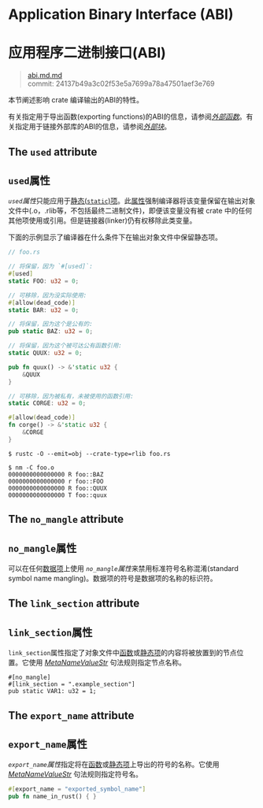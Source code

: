 # Application Binary Interface (ABI)
# 应用程序二进制接口(ABI)

>[abi.md.md](https://github.com/rust-lang/reference/blob/master/src/abi.md)\
>commit:  24137b49a3c02f53e5a7699a78a47501aef3e769

本节阐述影响 crate 编译输出的ABI的特性。

有关指定用于导出函数(exporting functions)的ABI的信息，请参阅[*外部函数*][extern functions]。有关指定用于链接外部库的ABI的信息，请参阅[*外部块*][external blocks]。

## The `used` attribute
## `used`属性

*`used`属性*只能应用于[静态(`static`)项][`static` items]。此[属性][attribute]强制编译器将该变量保留在输出对象文件中(.o，.rlib等，不包括最终二进制文件)，即便该变量没有被 crate 中的任何其他项使用或引用。但是链接器(linker)仍有权移除此类变量。

下面的示例显示了编译器在什么条件下在输出对象文件中保留静态项。

``` rust
// foo.rs

// 将保留，因为 `#[used]`:
#[used]
static FOO: u32 = 0;

// 可移除，因为没实际使用:
#[allow(dead_code)]
static BAR: u32 = 0;

// 将保留，因为这个是公有的:
pub static BAZ: u32 = 0;

// 将保留，因为这个被可达公有函数引用:
static QUUX: u32 = 0;

pub fn quux() -> &'static u32 {
    &QUUX
}

// 可移除，因为被私有，未被使用的函数引用:
static CORGE: u32 = 0;

#[allow(dead_code)]
fn corge() -> &'static u32 {
    &CORGE
}
```

``` console
$ rustc -O --emit=obj --crate-type=rlib foo.rs

$ nm -C foo.o
0000000000000000 R foo::BAZ
0000000000000000 r foo::FOO
0000000000000000 R foo::QUUX
0000000000000000 T foo::quux
```

## The `no_mangle` attribute
## `no_mangle`属性

可以在任何[数据项][item]上使用 *`no_mangle`属性*来禁用标准符号名称混淆(standard symbol name mangling)。数据项的符号是数据项的名称的标识符。

## The `link_section` attribute
## `link_section`属性

`link_section`属性指定了对象文件中[函数][function]或[静态项][static]的内容将被放置到的节点位置。它使用 [_MetaNameValueStr_] 句法规则指定节点名称。

<!-- no_run: don't link. The format of the section name is platform-specific. -->
```rust,no_run
#[no_mangle]
#[link_section = ".example_section"]
pub static VAR1: u32 = 1;
```

## The `export_name` attribute
## `export_name`属性

*`export_name`属性*指定将在[函数][function]或[静态项][static]上导出的符号的名称。它使用 [_MetaNameValueStr_] 句法规则指定符号名。

```rust
#[export_name = "exported_symbol_name"]
pub fn name_in_rust() { }
```

[_MetaNameValueStr_]: attributes.md#元项属性句法
[`static` items]: items/static-items.md
[attribute]: attributes.md
[extern functions]: items/functions.md#外部函数限定符
[external blocks]: items/external-blocks.md
[function]: items/functions.md
[item]: items.md
[static]: items/static-items.md
